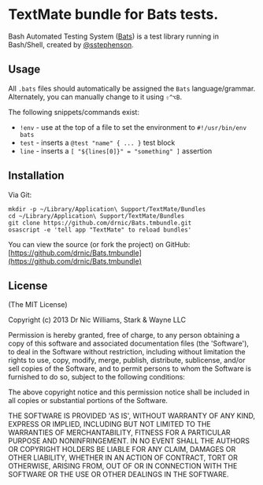 # TextMate bundle for Bats tests.

Bash Automated Testing System ([Bats](https://github.com/sstephenson/bats)) is a test library running in Bash/Shell, created by [@sstephenson](https://github.com/sstephenson).

## Usage

All `.bats` files should automatically be assigned the `Bats` language/grammar. Alternately, you can manually change to it using `⇧^⌥B`.

The following snippets/commands exist:

* `!env` - use at the top of a file to set the environment to `#!/usr/bin/env bats`
* `test` - inserts a `@test "name" { ... }` test block
* `line` - inserts a `[ "${lines[0]}" = "something" ]` assertion

## Installation

Via Git:

    mkdir -p ~/Library/Application\ Support/TextMate/Bundles
    cd ~/Library/Application\ Support/TextMate/Bundles
    git clone https://github.com/drnic/Bats.tmbundle.git
    osascript -e 'tell app "TextMate" to reload bundles'

You can view the source (or fork the project) on GitHub: [https://github.com/drnic/Bats.tmbundle](https://github.com/drnic/Bats.tmbundle)


## License

(The MIT License)

Copyright (c) 2013 Dr Nic Williams, Stark & Wayne LLC

Permission is hereby granted, free of charge, to any person obtaining
a copy of this software and associated documentation files (the
'Software'), to deal in the Software without restriction, including
without limitation the rights to use, copy, modify, merge, publish,
distribute, sublicense, and/or sell copies of the Software, and to
permit persons to whom the Software is furnished to do so, subject to
the following conditions:

The above copyright notice and this permission notice shall be
included in all copies or substantial portions of the Software.

THE SOFTWARE IS PROVIDED 'AS IS', WITHOUT WARRANTY OF ANY KIND,
EXPRESS OR IMPLIED, INCLUDING BUT NOT LIMITED TO THE WARRANTIES OF
MERCHANTABILITY, FITNESS FOR A PARTICULAR PURPOSE AND NONINFRINGEMENT.
IN NO EVENT SHALL THE AUTHORS OR COPYRIGHT HOLDERS BE LIABLE FOR ANY
CLAIM, DAMAGES OR OTHER LIABILITY, WHETHER IN AN ACTION OF CONTRACT,
TORT OR OTHERWISE, ARISING FROM, OUT OF OR IN CONNECTION WITH THE
SOFTWARE OR THE USE OR OTHER DEALINGS IN THE SOFTWARE.
